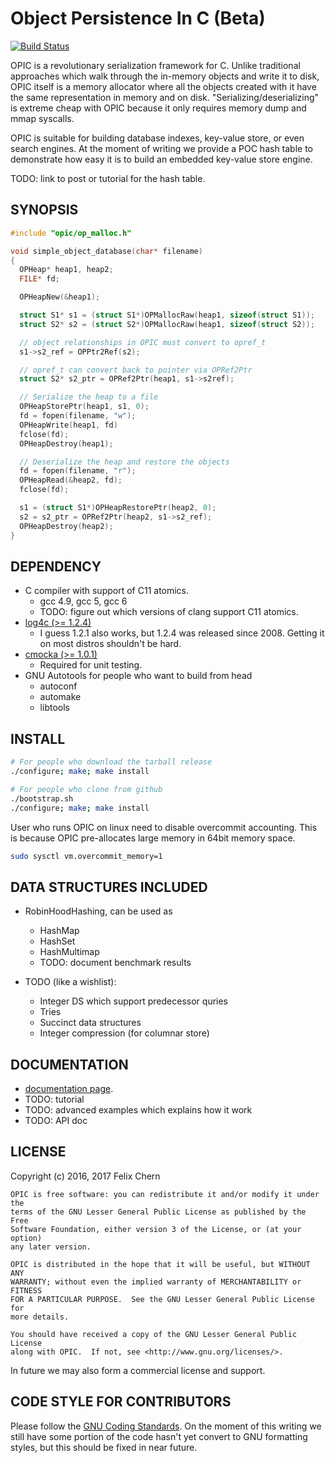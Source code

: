 Object Persistence In C (Beta)
===================================

[![Build Status](https://travis-ci.org/dryman/opic.svg?branch=master)](https://travis-ci.org/dryman/opic)

OPIC is a revolutionary serialization framework for C.  Unlike traditional
approaches which walk through the in-memory objects and write it to disk, OPIC
itself is a memory allocator where all the objects created with it have the same
representation in memory and on disk. "Serializing/deserializing" is extreme
cheap with OPIC because it only requires memory dump and mmap syscalls.

OPIC is suitable for building database indexes, key-value store, or even search
engines. At the moment of writing we provide a POC hash table to demonstrate how
easy it is to build an embedded key-value store engine.

TODO: link to post or tutorial for the hash table.

SYNOPSIS
--------

```c
#include "opic/op_malloc.h"

void simple_object_database(char* filename)
{
  OPHeap* heap1, heap2;
  FILE* fd;

  OPHeapNew(&heap1);

  struct S1* s1 = (struct S1*)OPMallocRaw(heap1, sizeof(struct S1));
  struct S2* s2 = (struct S2*)OPMallocRaw(heap1, sizeof(struct S2));

  // object relationships in OPIC must convert to opref_t
  s1->s2_ref = OPPtr2Ref(s2);

  // opref_t can convert back to pointer via OPRef2Ptr
  struct S2* s2_ptr = OPRef2Ptr(heap1, s1->s2ref);

  // Serialize the heap to a file
  OPHeapStorePtr(heap1, s1, 0);
  fd = fopen(filename, "w");
  OPHeapWrite(heap1, fd)
  fclose(fd);
  OPHeapDestroy(heap1);

  // Deserialize the heap and restore the objects
  fd = fopen(filename, "r");
  OPHeapRead(&heap2, fd);
  fclose(fd);

  s1 = (struct S1*)OPHeapRestorePtr(heap2, 0);
  s2 = s2_ptr = OPRef2Ptr(heap2, s1->s2_ref);
  OPHeapDestroy(heap2);
}
```

DEPENDENCY
----------

* C compiler with support of C11 atomics.
  - gcc 4.9, gcc 5, gcc 6
  - TODO: figure out which versions of clang support C11 atomics.
* [log4c (>= 1.2.4)](http://log4c.sourceforge.net)
  - I guess 1.2.1 also works, but 1.2.4 was released since 2008. Getting
  it on most distros shouldn't be hard.
* [cmocka (>= 1.0.1)](https://cmocka.org)
  - Required for unit testing.
* GNU Autotools for people who want to build from head
  - autoconf
  - automake
  - libtools

INSTALL
-------

```bash
# For people who download the tarball release
./configure; make; make install

# For people who clone from github
./bootstrap.sh
./configure; make; make install
```

User who runs OPIC on linux need to disable overcommit accounting.  This is
because OPIC pre-allocates large memory in 64bit memory space.

```bash
sudo sysctl vm.overcommit_memory=1
```

DATA STRUCTURES INCLUDED
------------------------

* RobinHoodHashing, can be used as
  - HashMap
  - HashSet
  - HashMultimap
  - TODO: document benchmark results

* TODO (like a wishlist):
  - Integer DS which support predecessor quries
  - Tries
  - Succinct data structures
  - Integer compression (for columnar store)

DOCUMENTATION
-------------

* [documentation page][doc].
* TODO: tutorial
* TODO: advanced examples which explains how it work
* TODO: API doc

[doc]: http://dryman.github.com/opic/

LICENSE
-------

Copyright (c) 2016, 2017 Felix Chern

    OPIC is free software: you can redistribute it and/or modify it under the
    terms of the GNU Lesser General Public License as published by the Free
    Software Foundation, either version 3 of the License, or (at your option)
    any later version.

    OPIC is distributed in the hope that it will be useful, but WITHOUT ANY
    WARRANTY; without even the implied warranty of MERCHANTABILITY or FITNESS
    FOR A PARTICULAR PURPOSE.  See the GNU Lesser General Public License for
    more details.

    You should have received a copy of the GNU Lesser General Public License
    along with OPIC.  If not, see <http://www.gnu.org/licenses/>.

In future we may also form a commercial license and support.

CODE STYLE FOR CONTRIBUTORS
---------------------------

Please follow the [GNU Coding Standards][gnuc]. On the moment of this
writing we still have some portion of the code hasn't yet convert to GNU
formatting styles, but this should be fixed in near future.

[gnuc]: https://www.gnu.org/prep/standards/standards.html

